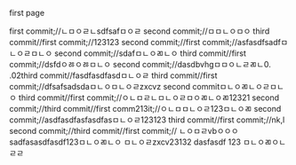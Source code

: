 first page

first commit;//ㄴㅁㅇㄹㄴsdfsafㅁㅇㄹ
second commit;//ㅁㅁㄴㅇㅁㅇ
third commit//first commit;//123123
second commit;//first commit;//asfasdfsadfㅁㄴㅇㄹㅁㄴㅇ
second commit;//sdafㅁㄴㅇㄻㄴㅇ
third commit//first commit;//dsfdㅇㅀㅇㅀㅁㄴㅇ
second commit;//dasdbvhgㅁㅁㅇㄴㄹㄻㄴ0.
.02third commit//fasdfasdfasdㅁㄴㅇㄹ
third commit//first commit;//dfsafsadsdaㅁㄴㅇㅁㄴㅇㄹzxcvz
second commitㅁㄴㅇㄻㄴㅇㄹㅁㄴㅇ
third commit//first commit;//ㅇㄴㅁㄹㄴㅁㄴㅇㄹㅁㅇㄻㄴㅇㄻ12321
second commit;//third commit//first comm213it;//ㅇㄴㅁㅁㄴㅇㄹ123ㅁㄴㅇㄻ
second commit;//asdfasdfasfasdfasㅁㄴㅇㄹ123123
third commit//first commit;//nk,l
second commit;//third commit//first commit;//
ㄴㅇㅁㄹvbㅇㅇㅇ
sadfasasdfasdf123ㅁㄴㅇㄻㄴㅇ
ㅁㄴㅇㄹzxcv23132
dasfasdf
123
ㅁㄴㅇㄻㅇㄴㄹㄹ
